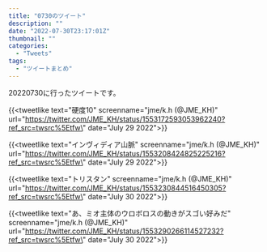 ```yaml
---
title: "0730のツイート"
description: ""
date: "2022-07-30T23:17:01Z"
thumbnail: ""
categories:
  - "Tweets"
tags:
  - "ツイートまとめ"
---
```

20220730に行ったツイートです。
<!--more-->
{{<tweetlike text=\"硬度10\" screenname=\"jme/k.h (@JME_KH)\" url=\"https://twitter.com/JME_KH/status/1553172593053962240?ref_src=twsrc%5Etfw\" date=\"July 29 2022\">}}

{{<tweetlike text=\"インヴィディア山脈\" screenname=\"jme/k.h (@JME_KH)\" url=\"https://twitter.com/JME_KH/status/1553208424825225216?ref_src=twsrc%5Etfw\" date=\"July 29 2022\">}}

{{<tweetlike text=\"トリスタン\" screenname=\"jme/k.h (@JME_KH)\" url=\"https://twitter.com/JME_KH/status/1553230844516450305?ref_src=twsrc%5Etfw\" date=\"July 30 2022\">}}

{{<tweetlike text=\"あ、ミオ主体のウロボロスの動きがスゴい好みだ\" screenname=\"jme/k.h (@JME_KH)\" url=\"https://twitter.com/JME_KH/status/1553290266114527232?ref_src=twsrc%5Etfw\" date=\"July 30 2022\">}}

